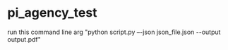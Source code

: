 # pi_agency_test

run this command line arg "python script.py –-json json_file.json --output output.pdf"
